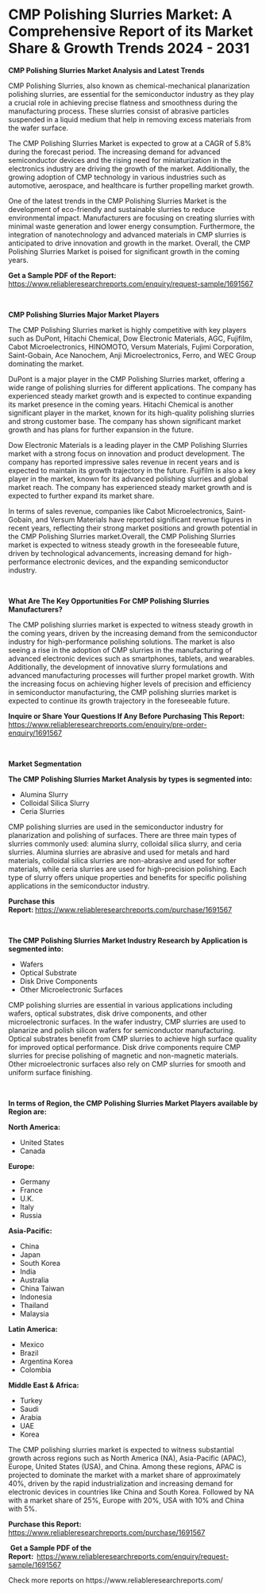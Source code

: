 <p><h1>CMP Polishing Slurries Market: A Comprehensive Report of its Market Share & Growth Trends 2024 - 2031</h1></p><p><strong>CMP Polishing Slurries Market Analysis and Latest Trends</strong></p>
<p><p>CMP Polishing Slurries, also known as chemical-mechanical planarization polishing slurries, are essential for the semiconductor industry as they play a crucial role in achieving precise flatness and smoothness during the manufacturing process. These slurries consist of abrasive particles suspended in a liquid medium that help in removing excess materials from the wafer surface.</p><p>The CMP Polishing Slurries Market is expected to grow at a CAGR of 5.8% during the forecast period. The increasing demand for advanced semiconductor devices and the rising need for miniaturization in the electronics industry are driving the growth of the market. Additionally, the growing adoption of CMP technology in various industries such as automotive, aerospace, and healthcare is further propelling market growth.</p><p>One of the latest trends in the CMP Polishing Slurries Market is the development of eco-friendly and sustainable slurries to reduce environmental impact. Manufacturers are focusing on creating slurries with minimal waste generation and lower energy consumption. Furthermore, the integration of nanotechnology and advanced materials in CMP slurries is anticipated to drive innovation and growth in the market. Overall, the CMP Polishing Slurries Market is poised for significant growth in the coming years.</p></p>
<p><strong>Get a Sample PDF of the Report:&nbsp;</strong> <a href="https://www.reliableresearchreports.com/enquiry/request-sample/1691567">https://www.reliableresearchreports.com/enquiry/request-sample/1691567</a></p>
<p>&nbsp;</p>
<p><strong>CMP Polishing Slurries Major Market Players</strong></p>
<p><p>The CMP Polishing Slurries market is highly competitive with key players such as DuPont, Hitachi Chemical, Dow Electronic Materials, AGC, Fujifilm, Cabot Microelectronics, HINOMOTO, Versum Materials, Fujimi Corporation, Saint-Gobain, Ace Nanochem, Anji Microelectronics, Ferro, and WEC Group dominating the market.</p><p>DuPont is a major player in the CMP Polishing Slurries market, offering a wide range of polishing slurries for different applications. The company has experienced steady market growth and is expected to continue expanding its market presence in the coming years. Hitachi Chemical is another significant player in the market, known for its high-quality polishing slurries and strong customer base. The company has shown significant market growth and has plans for further expansion in the future.</p><p>Dow Electronic Materials is a leading player in the CMP Polishing Slurries market with a strong focus on innovation and product development. The company has reported impressive sales revenue in recent years and is expected to maintain its growth trajectory in the future. Fujifilm is also a key player in the market, known for its advanced polishing slurries and global market reach. The company has experienced steady market growth and is expected to further expand its market share.</p><p>In terms of sales revenue, companies like Cabot Microelectronics, Saint-Gobain, and Versum Materials have reported significant revenue figures in recent years, reflecting their strong market positions and growth potential in the CMP Polishing Slurries market.Overall, the CMP Polishing Slurries market is expected to witness steady growth in the foreseeable future, driven by technological advancements, increasing demand for high-performance electronic devices, and the expanding semiconductor industry.</p></p>
<p>&nbsp;</p>
<p><strong>What Are The Key Opportunities For CMP Polishing Slurries Manufacturers?</strong></p>
<p><p>The CMP polishing slurries market is expected to witness steady growth in the coming years, driven by the increasing demand from the semiconductor industry for high-performance polishing solutions. The market is also seeing a rise in the adoption of CMP slurries in the manufacturing of advanced electronic devices such as smartphones, tablets, and wearables. Additionally, the development of innovative slurry formulations and advanced manufacturing processes will further propel market growth. With the increasing focus on achieving higher levels of precision and efficiency in semiconductor manufacturing, the CMP polishing slurries market is expected to continue its growth trajectory in the foreseeable future.</p></p>
<p><strong>Inquire or Share Your Questions If Any Before Purchasing This Report:</strong> <a href="https://www.reliableresearchreports.com/enquiry/pre-order-enquiry/1691567">https://www.reliableresearchreports.com/enquiry/pre-order-enquiry/1691567</a></p>
<p>&nbsp;</p>
<p><strong>Market Segmentation</strong></p>
<p><strong>The CMP Polishing Slurries Market Analysis by types is segmented into:</strong></p>
<p><ul><li>Alumina Slurry</li><li>Colloidal Silica Slurry</li><li>Ceria Slurries</li></ul></p>
<p><p>CMP polishing slurries are used in the semiconductor industry for planarization and polishing of surfaces. There are three main types of slurries commonly used: alumina slurry, colloidal silica slurry, and ceria slurries. Alumina slurries are abrasive and used for metals and hard materials, colloidal silica slurries are non-abrasive and used for softer materials, while ceria slurries are used for high-precision polishing. Each type of slurry offers unique properties and benefits for specific polishing applications in the semiconductor industry.</p></p>
<p><strong>Purchase this Report:&nbsp;</strong><a href="https://www.reliableresearchreports.com/purchase/1691567">https://www.reliableresearchreports.com/purchase/1691567</a></p>
<p>&nbsp;</p>
<p><strong>The CMP Polishing Slurries Market Industry Research by Application is segmented into:</strong></p>
<p><ul><li>Wafers</li><li>Optical Substrate</li><li>Disk Drive Components</li><li>Other Microelectronic Surfaces</li></ul></p>
<p><p>CMP polishing slurries are essential in various applications including wafers, optical substrates, disk drive components, and other microelectronic surfaces. In the wafer industry, CMP slurries are used to planarize and polish silicon wafers for semiconductor manufacturing. Optical substrates benefit from CMP slurries to achieve high surface quality for improved optical performance. Disk drive components require CMP slurries for precise polishing of magnetic and non-magnetic materials. Other microelectronic surfaces also rely on CMP slurries for smooth and uniform surface finishing.</p></p>
<p>&nbsp;</p>
<p><strong>In terms of Region, the CMP Polishing Slurries Market Players available by Region are:</strong></p>
<p>
    <p> <strong> North America: </strong>
        <ul>
            <li>United States</li>
            <li>Canada</li>
        </ul>
        </p> 
    <p> <strong> Europe: </strong>
        <ul>
            <li>Germany</li>
            <li>France</li>
            <li>U.K.</li>
            <li>Italy</li>
            <li>Russia</li>
        </ul>
        </p> 
    <p> <strong> Asia-Pacific: </strong>
        <ul>
            <li>China</li>
            <li>Japan</li>
            <li>South Korea</li>
            <li>India</li>
            <li>Australia</li>
            <li>China Taiwan</li>
            <li>Indonesia</li>
            <li>Thailand</li>
            <li>Malaysia</li>
        </ul>
        </p> 
    <p> <strong> Latin America: </strong>
        <ul>
            <li>Mexico</li>
            <li>Brazil</li>
            <li>Argentina Korea</li>
            <li>Colombia</li>
        </ul>
        </p> 
    <p> <strong> Middle East & Africa: </strong>
        <ul>
            <li>Turkey</li>
            <li>Saudi</li>
            <li>Arabia</li>
            <li>UAE</li>
            <li>Korea</li>
        </ul>
    </p>
    </p>
<p><p>The CMP polishing slurries market is expected to witness substantial growth across regions such as North America (NA), Asia-Pacific (APAC), Europe, United States (USA), and China. Among these regions, APAC is projected to dominate the market with a market share of approximately 40%, driven by the rapid industrialization and increasing demand for electronic devices in countries like China and South Korea. Followed by NA with a market share of 25%, Europe with 20%, USA with 10% and China with 5%.</p></p>
<p><strong>Purchase this Report: </strong><a href="https://www.reliableresearchreports.com/purchase/1691567">https://www.reliableresearchreports.com/purchase/1691567</a></p>
<p>&nbsp;<strong>Get a Sample PDF of the Report:&nbsp;&nbsp;</strong><a href="https://www.reliableresearchreports.com/enquiry/request-sample/1691567">https://www.reliableresearchreports.com/enquiry/request-sample/1691567</a></p>
<p><strong></strong></p>
<p>Check more reports on https://www.reliableresearchreports.com/</p>